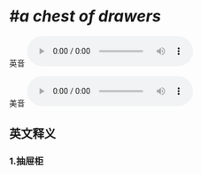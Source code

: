 # ***\#a chest of drawers*** 
英音
<audio src="./media/a chest of drawers1_AAC.aac" controls="controls"></audio>

美音
<audio src="./media/a chest of drawers2_AAC.aac" controls="controls"></audio>



  

英文释义
---
### 1.**抽屉柜**  


